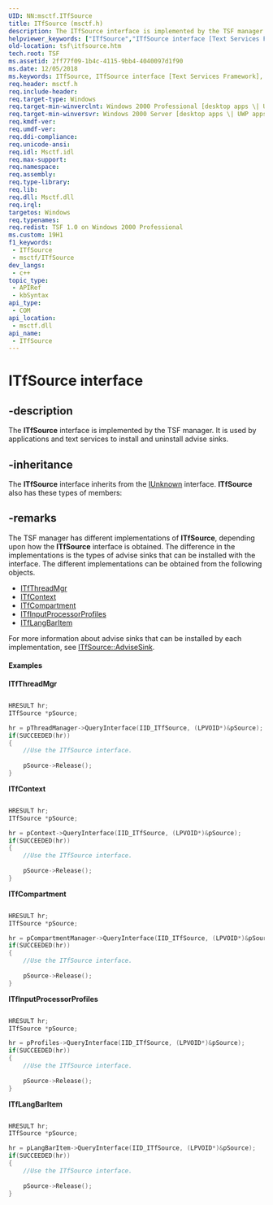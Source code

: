 ```yaml
---
UID: NN:msctf.ITfSource
title: ITfSource (msctf.h)
description: The ITfSource interface is implemented by the TSF manager. It is used by applications and text services to install and uninstall advise sinks.
helpviewer_keywords: ["ITfSource","ITfSource interface [Text Services Framework]","ITfSource interface [Text Services Framework]","described","_tsf_itfsource_ref","msctf/ITfSource","tsf.itfsource"]
old-location: tsf\itfsource.htm
tech.root: TSF
ms.assetid: 2ff77f09-1b4c-4115-9bb4-4040097d1f90
ms.date: 12/05/2018
ms.keywords: ITfSource, ITfSource interface [Text Services Framework], ITfSource interface [Text Services Framework],described, _tsf_itfsource_ref, msctf/ITfSource, tsf.itfsource
req.header: msctf.h
req.include-header: 
req.target-type: Windows
req.target-min-winverclnt: Windows 2000 Professional [desktop apps \| UWP apps]
req.target-min-winversvr: Windows 2000 Server [desktop apps \| UWP apps]
req.kmdf-ver: 
req.umdf-ver: 
req.ddi-compliance: 
req.unicode-ansi: 
req.idl: Msctf.idl
req.max-support: 
req.namespace: 
req.assembly: 
req.type-library: 
req.lib: 
req.dll: Msctf.dll
req.irql: 
targetos: Windows
req.typenames: 
req.redist: TSF 1.0 on Windows 2000 Professional
ms.custom: 19H1
f1_keywords:
 - ITfSource
 - msctf/ITfSource
dev_langs:
 - c++
topic_type:
 - APIRef
 - kbSyntax
api_type:
 - COM
api_location:
 - msctf.dll
api_name:
 - ITfSource
---
```


# ITfSource interface


## -description

The <b>ITfSource</b> interface is implemented by the TSF manager. It is used by applications and text services to install and uninstall advise sinks.

## -inheritance

The <b>ITfSource</b> interface inherits from the <a href="/windows/desktop/api/unknwn/nn-unknwn-iunknown">IUnknown</a> interface. <b>ITfSource</b> also has these types of members:

## -remarks

The TSF manager has different implementations of <b>ITfSource</b>, depending upon how the <b>ITfSource</b> interface is obtained. The difference in the implementations is the types of advise sinks that can be installed with the interface. The different implementations can be obtained from the following objects.

<ul>
<li>
<a href="/windows/desktop/api/msctf/nn-msctf-itfthreadmgr">ITfThreadMgr
            </a>
</li>
<li>
<a href="/windows/desktop/api/msctf/nn-msctf-itfcontext">ITfContext
            </a>
</li>
<li>
<a href="/windows/desktop/api/msctf/nn-msctf-itfcompartment">ITfCompartment
            </a>
</li>
<li>
<a href="/windows/desktop/api/msctf/nn-msctf-itfinputprocessorprofiles">ITfInputProcessorProfiles
            </a>
</li>
<li>
<a href="/windows/desktop/api/ctfutb/nn-ctfutb-itflangbaritem">ITfLangBarItem
            </a>
</li>
</ul>
For more information about advise sinks that can be installed by each implementation, see <a href="/windows/desktop/api/msctf/nf-msctf-itfsource-advisesink">ITfSource::AdviseSink</a>.


#### Examples

<b>ITfThreadMgr</b>

<div class="code"></div>

```cpp

HRESULT hr;
ITfSource *pSource;

hr = pThreadManager->QueryInterface(IID_ITfSource, (LPVOID*)&pSource);
if(SUCCEEDED(hr))
{
    //Use the ITfSource interface. 
    
    pSource->Release();
}

```


<b>ITfContext</b>

<div class="code"></div>

```cpp

HRESULT hr;
ITfSource *pSource;

hr = pContext->QueryInterface(IID_ITfSource, (LPVOID*)&pSource);
if(SUCCEEDED(hr))
{
    //Use the ITfSource interface. 
    
    pSource->Release();
}

```


<b>ITfCompartment</b>

<div class="code"></div>

```cpp

HRESULT hr;
ITfSource *pSource;

hr = pCompartmentManager->QueryInterface(IID_ITfSource, (LPVOID*)&pSource);
if(SUCCEEDED(hr))
{
    //Use the ITfSource interface. 
    
    pSource->Release();
}

```


<b>ITfInputProcessorProfiles</b>

<div class="code"></div>

```cpp

HRESULT hr;
ITfSource *pSource;

hr = pProfiles->QueryInterface(IID_ITfSource, (LPVOID*)&pSource);
if(SUCCEEDED(hr))
{
    //Use the ITfSource interface. 
    
    pSource->Release();
}

```


<b>ITfLangBarItem</b>

<div class="code"></div>

```cpp

HRESULT hr;
ITfSource *pSource;

hr = pLangBarItem->QueryInterface(IID_ITfSource, (LPVOID*)&pSource);
if(SUCCEEDED(hr))
{
    //Use the ITfSource interface. 
    
    pSource->Release();
}

```
